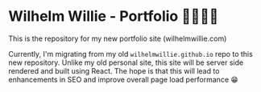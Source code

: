 # Wilhelm Willie - Portfolio 👨🏻‍💻📂

This is the repository for my new portfolio site (wilhelmwillie.com)

Currently, I'm migrating from my old `wilhelmwillie.github.io` repo to this new repository. Unlike my old personal site, this site will be server side rendered and built using React. The hope is that this will lead to enhancements in SEO and improve overall page load performance 😁
